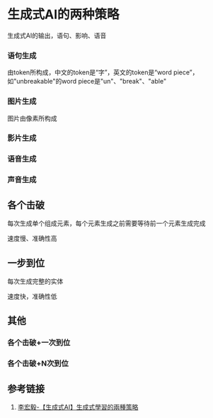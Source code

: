 # 生成式AI的两种策略



生成式AI的输出，语句、影响、语音

### 语句生成

由token所构成，中文的token是“字”，英文的token是“word piece”，如"unbreakable"的word piece是"un"、"break"、"able"


### 图片生成

图片由像素所构成


### 影片生成


### 语音生成


### 声音生成



## 各个击破

每次生成单个组成元素，每个元素生成之前需要等待前一个元素生成完成

速度慢、准确性高


## 一步到位

每次生成完整的实体

速度快，准确性低


## 其他

### 各个击破+一次到位


### 各个击破+N次到位




## 参考链接
1. [李宏毅-【生成式AI】生成式學習的兩種策略](https://www.youtube.com/watch?v=AihBniegMKg&ab_channel=Hung-yiLee)